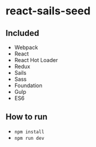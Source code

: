 # react-sails-seed

## Included

- Webpack
- React
- React Hot Loader
- Redux
- Sails
- Sass
- Foundation
- Gulp
- ES6

## How to run

- `npm install`
- `npm run dev`
